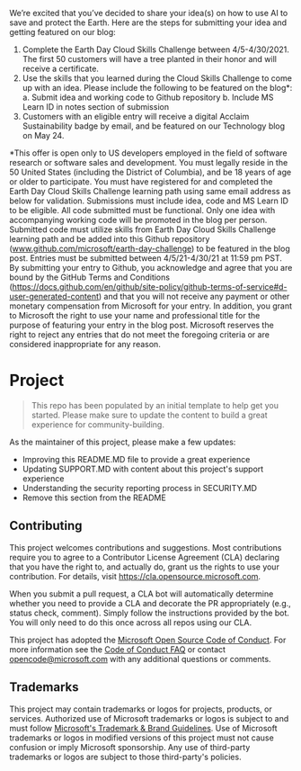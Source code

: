We’re excited that you’ve decided to share your idea(s) on how to use AI to save and protect the Earth. Here are the steps for submitting your idea and getting featured on our blog:

1)	Complete the Earth Day Cloud Skills Challenge between 4/5-4/30/2021. The first 50 customers will have a tree planted in their honor and will receive a certificate.
2)	Use the skills that you learned during the Cloud Skills Challenge to come up with an idea. Please include the following to be featured on the blog*:
a.	Submit idea and working code to Github repository
b.	Include MS Learn ID in notes section of submission
3)	Customers with an eligible entry will receive a digital Acclaim Sustainability badge by email, and be featured on our Technology blog on May 24.

*This offer is open only to US developers employed in the field of software research or software sales and development. You must legally reside in the 50 United States (including the District of Columbia), and be 18 years of age or older to participate. You must have registered for and completed the Earth Day Cloud Skills Challenge learning path using same email address as below for validation. Submissions must include idea, code and MS Learn ID to be eligible. All code submitted must be functional.  Only one idea with accompanying working code will be promoted in the blog per person. Submitted code must utilize skills from Earth Day Cloud Skills Challenge learning path and be added into this Github repository (www.github.com/microsoft/earth-day-challenge) to be featured in the blog post.  Entries must be submitted between 4/5/21-4/30/21 at 11:59 pm PST.  By submitting your entry to Github, you acknowledge and agree that you are bound by the GitHub Terms and Conditions (https://docs.github.com/en/github/site-policy/github-terms-of-service#d-user-generated-content) and that you will not receive any payment or other monetary compensation from Microsoft for your entry.  In addition, you grant to Microsoft the right to use your name and professional title for the purpose of featuring your entry in the blog post. Microsoft reserves the right to reject any entries that do not meet the foregoing criteria or are considered inappropriate for any reason.

# Project

> This repo has been populated by an initial template to help get you started. Please
> make sure to update the content to build a great experience for community-building.

As the maintainer of this project, please make a few updates:

- Improving this README.MD file to provide a great experience
- Updating SUPPORT.MD with content about this project's support experience
- Understanding the security reporting process in SECURITY.MD
- Remove this section from the README

## Contributing

This project welcomes contributions and suggestions.  Most contributions require you to agree to a
Contributor License Agreement (CLA) declaring that you have the right to, and actually do, grant us
the rights to use your contribution. For details, visit https://cla.opensource.microsoft.com.

When you submit a pull request, a CLA bot will automatically determine whether you need to provide
a CLA and decorate the PR appropriately (e.g., status check, comment). Simply follow the instructions
provided by the bot. You will only need to do this once across all repos using our CLA.

This project has adopted the [Microsoft Open Source Code of Conduct](https://opensource.microsoft.com/codeofconduct/).
For more information see the [Code of Conduct FAQ](https://opensource.microsoft.com/codeofconduct/faq/) or
contact [opencode@microsoft.com](mailto:opencode@microsoft.com) with any additional questions or comments.

## Trademarks

This project may contain trademarks or logos for projects, products, or services. Authorized use of Microsoft 
trademarks or logos is subject to and must follow 
[Microsoft's Trademark & Brand Guidelines](https://www.microsoft.com/en-us/legal/intellectualproperty/trademarks/usage/general).
Use of Microsoft trademarks or logos in modified versions of this project must not cause confusion or imply Microsoft sponsorship.
Any use of third-party trademarks or logos are subject to those third-party's policies.
